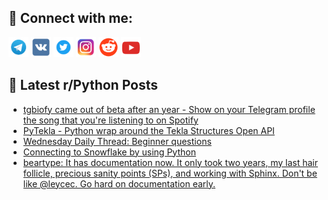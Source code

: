 ## 🔎 Connect with me:
[<img src="https://github.com/bullbesh/bullbesh/blob/main/images/Telegram.png" width="32" height="32" />](https://t.me/bullbesh)
[<img src="https://github.com/bullbesh/bullbesh/blob/main/images/VK.png" width="32" height="32" />](https://vk.com/bullbesh)
[<img src="https://github.com/bullbesh/bullbesh/blob/main/images/Twitter.png" width="32" height="32" />](https://twitter.com/bullbesh1)
[<img src="https://github.com/bullbesh/bullbesh/blob/main/images/Instagram.png" width="32" height="32" />](https://www.instagram.com/bullbesh)
[<img src="https://github.com/bullbesh/bullbesh/blob/main/images/Reddit.png" width="32" height="32" />](https://www.reddit.com/user/bullbesh)
[<img src="https://github.com/bullbesh/bullbesh/blob/main/images/YouTube.png" width="32" height="32" />](https://www.youtube.com/channel/UCtfjRs6uzgq5mfm8S06WTcg)

## 📕 Latest r/Python Posts
<!-- BLOG-POST-LIST:START -->
- [tgbiofy came out of beta after an year - Show on your Telegram profile the song that you&#39;re listening to on Spotify](https://www.reddit.com/r/Python/comments/11lh7gu/tgbiofy_came_out_of_beta_after_an_year_show_on/)
- [PyTekla - Python wrap around the Tekla Structures Open API](https://www.reddit.com/r/Python/comments/11lgjqd/pytekla_python_wrap_around_the_tekla_structures/)
- [Wednesday Daily Thread: Beginner questions](https://www.reddit.com/r/Python/comments/11lg0t2/wednesday_daily_thread_beginner_questions/)
- [Connecting to Snowflake by using Python](https://www.reddit.com/r/Python/comments/11lejqa/connecting_to_snowflake_by_using_python/)
- [beartype: It has documentation now. It only took two years, my last hair follicle, precious sanity points &lpar;SPs&rpar;, and working with Sphinx. Don&#39;t be like @leycec. Go hard on documentation early.](https://www.reddit.com/r/Python/comments/11lac7g/beartype_it_has_documentation_now_it_only_took/)
<!-- BLOG-POST-LIST:END -->
